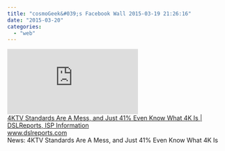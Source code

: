 ```yaml
---
title: "cosmoGeek&#039;s Facebook Wall 2015-03-19 21:26:16"
date: "2015-03-20"
categories: 
  - "web"
---
```


[![](https://external.xx.fbcdn.net/safe_image.php?d=AQByqCbyPcVPgQLC&w=158&h=158&url=http%3A%2F%2Fwww.dslreports.com%2Fr0%2Fdownload%2F2210264.thumb200~1b51974a3eb98f04ab172807f873cf16%2FSony.jpeg%2Fthumb200.jpg&l)](http://l.facebook.com/l.php?u=http%3A%2F%2Fwww.dslreports.com%2Fshownews%2F4KTV-Standards-Are-A-Mess-and-Just-41-Even-Know-What-4K-Is-133032&h=uAQEP_0xc&s=1)  
[4KTV Standards Are A Mess, and Just 41% Even Know What 4K Is | DSLReports, ISP Information](http://l.facebook.com/l.php?u=http%3A%2F%2Fwww.dslreports.com%2Fshownews%2F4KTV-Standards-Are-A-Mess-and-Just-41-Even-Know-What-4K-Is-133032&h=iAQEQXKGm&s=1)  
www.dslreports.com  
News: 4KTV Standards Are A Mess, and Just 41% Even Know What 4K Is
